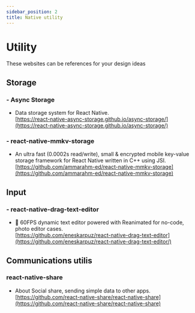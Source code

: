 ```yaml
---
sidebar_position: 2
title: Native utility
---
```


# Utility

These websites can be references for your design ideas 

## Storage
### - Async Storage
- Data storage system for React Native.    
[https://react-native-async-storage.github.io/async-storage/](https://react-native-async-storage.github.io/async-storage/)      

### - react-native-mmkv-storage
- An ultra fast (0.0002s read/write), small & encrypted mobile key-value storage framework for React Native written in C++ using JSI.      
[https://github.com/ammarahm-ed/react-native-mmkv-storage](https://github.com/ammarahm-ed/react-native-mmkv-storage)   


## Input
### - react-native-drag-text-editor
- 📝 60FPS dynamic text editor powered with Reanimated for no-code, photo editor cases.     
[https://github.com/eneskarpuz/react-native-drag-text-editor](https://github.com/eneskarpuz/react-native-drag-text-editor/)   


## Communications utilis  
### react-native-share    
- About Social share, sending simple data to other apps.        
[https://github.com/react-native-share/react-native-share](https://github.com/react-native-share/react-native-share)     
